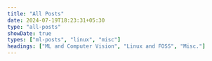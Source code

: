 ```yaml
---
title: "All Posts"
date: 2024-07-19T18:23:31+05:30
type: "all-posts"
showDate: true
types: ["ml-posts", "linux", "misc"]
headings: ["ML and Computer Vision", "Linux and FOSS", "Misc."]
---
```

